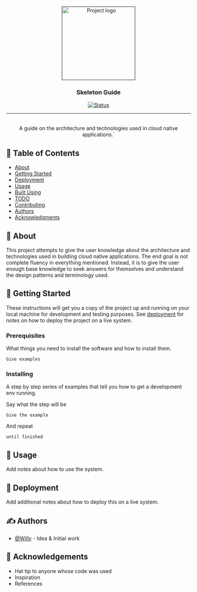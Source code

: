 <p align="center">
  <a href="" rel="noopener">
 <img width=200px height=200px src="https://img.favpng.com/1/20/13/human-skeleton-computer-file-png-favpng-ixqqpNRjeDxvFqsLKC3LtX7JW_t.jpg" alt="Project logo"></a>
</p>

<h3 align="center">Skeleton Guide</h3>

<div align="center">

[![Status](https://img.shields.io/badge/status-active-success.svg)]()

</div>

---

<p align="center"> 
    <br> A guide on the architecture and technologies used in cloud native applications.`
</p>

## 📝 Table of Contents

- [About](#about)
- [Getting Started](#getting_started)
- [Deployment](#deployment)
- [Usage](#usage)
- [Built Using](#built_using)
- [TODO](../TODO.md)
- [Contributing](../CONTRIBUTING.md)
- [Authors](#authors)
- [Acknowledgments](#acknowledgement)

## 🧐 About <a name = "about"></a>

This project attempts to give the user knowledge about the architecture and technologies used in building cloud native applications. The end goal is not complete fluency in everything mentioned. Instead, it is to give the user enough base knowledge to seek answers for themselves and understand the design patterns and terminology used.

## 🏁 Getting Started <a name = "getting_started"></a>

These instructions will get you a copy of the project up and running on your local machine for development and testing purposes. See [deployment](#deployment) for notes on how to deploy the project on a live system.

### Prerequisites

What things you need to install the software and how to install them.

```
Give examples
```

### Installing

A step by step series of examples that tell you how to get a development env running.

Say what the step will be

```
Give the example
```

And repeat

```
until finished
```



## 🎈 Usage <a name="usage"></a>

Add notes about how to use the system.

## 🚀 Deployment <a name = "deployment"></a>

Add additional notes about how to deploy this on a live system.

## ✍️ Authors <a name = "authors"></a>

- [@Willy](https://github.com/trashpandarecon) - Idea & Initial work


## 🎉 Acknowledgements <a name = "acknowledgement"></a>

- Hat tip to anyone whose code was used
- Inspiration
- References
